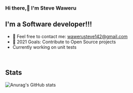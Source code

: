 ### Hi there,👋 I'm Steve Waweru

## I'm a Software developer!!!

- 🌱 Feel free to contact me: wawerusteve142@gmail.com
- 🥅 2021 Goals: Contribute to Open Source projects
- Currently working on unit tests

<br />


## Stats

![Anurag's GitHub stats](https://github-readme-stats.vercel.app/api?username=dev-alchemist&show_icons=true&theme=dracula)




